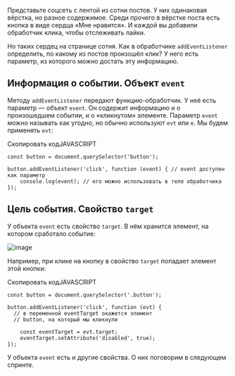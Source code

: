 

Представьте соцсеть с лентой из сотни постов. У них одинаковая вёрстка, но разное содержимое. Среди прочего в вёрстке поста есть кнопка в виде сердца «Мне нравится». И каждой вы добавили обработчик клика, чтобы отслеживать лайки.

Но таких сердец на странице сотня. Как в обработчике `addEventListener` определить, по какому из постов произошёл клик? У него есть параметр, из которого можно достать эту информацию.

## Информация о событии. Объект `event`

Методу `addEventListener` передают функцию-обработчик. У неё есть параметр — объект `event`. Он содержит информацию и о произошедшем событии, и о «кликнутом» элементе. Параметр `event` можно называть как угодно, но обычно используют `evt` или `e`. Мы будем применять `evt`:

Скопировать кодJAVASCRIPT

```
const button = document.querySelector('button');

button.addEventListener('click', function (event) { // event доступен как параметр
    console.log(event); // его можно использовать в теле обработчика
}); 
```

## Цель события. Cвойство `target`

У объекта `event` есть свойство `target`. В нём хранится элемент, на котором сработало событие:

![image](https://pictures.s3.yandex.net/resources/event_1587287672.gif)

Например, при клике на кнопку в свойство `target` попадает элемент этой кнопки:

Скопировать кодJAVASCRIPT

```
const button = document.querySelector('.button');

button.addEventListener('click', function (evt) {
  // в переменной eventTarget окажется элемент
  // button, на который мы кликнули

    const eventTarget = evt.target;
    eventTarget.setAttribute('disabled', true);
}); 
```

У объекта `event` есть и другие свойства. О них поговорим в следующем спринте.